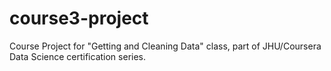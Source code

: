 course3-project
===============

Course Project for "Getting and Cleaning Data" class, part of JHU/Coursera Data Science certification series.

